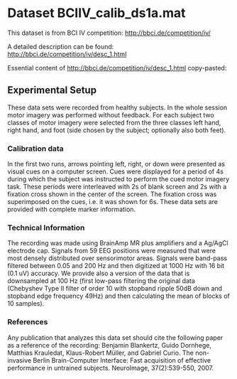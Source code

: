 
# Dataset BCIIV_calib_ds1a.mat

This dataset is from BCI IV competition: http://bbci.de/competition/iv/

A detailed description can be found: http://bbci.de/competition/iv/desc_1.html

Essential content of http://bbci.de/competition/iv/desc_1.html copy-pasted:

## Experimental Setup

These data sets were recorded from healthy subjects. In the whole session motor imagery was performed without feedback. For each subject two classes of motor imagery were selected from the three classes left hand, right hand, and foot (side chosen by the subject; optionally also both feet).
 
### Calibration data

In the first two runs, arrows pointing left, right, or down were presented as visual cues on a computer screen. Cues were displayed for a period of 4s during which the subject was instructed to perform the cued motor imagery task. These periods were interleaved with 2s of blank screen and 2s with a fixation cross shown in the center of the screen. The fixation cross was superimposed on the cues, i.e. it was shown for 6s. These data sets are provided with complete marker information. 

### Technical Information

The recording was made using BrainAmp MR plus amplifiers and a Ag/AgCl electrode cap. Signals from 59 EEG positions were measured that were most densely distributed over sensorimotor areas. Signals were band-pass filtered between 0.05 and 200 Hz and then digitized at 1000 Hz with 16 bit (0.1 uV) accuracy. We provide also a version of the data that is downsampled at 100 Hz (first low-pass filtering the original data (Chebyshev Type II filter of order 10 with stopband ripple 50dB down and stopband edge frequency 49Hz) and then calculating the mean of blocks of 10 samples).

### References

Any publication that analyzes this data set should cite the following paper as a reference of the recording:
Benjamin Blankertz, Guido Dornhege, Matthias Krauledat, Klaus-Robert Müller, and Gabriel Curio. The non-invasive Berlin Brain-Computer Interface: Fast acquisition of effective performance in untrained subjects. NeuroImage, 37(2):539-550, 2007.


